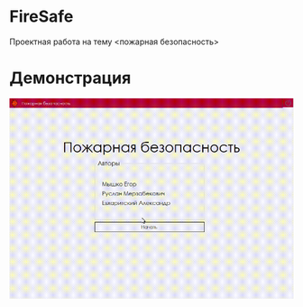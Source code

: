 # FireSafe

Проектная работа на тему <пожарная безопасность>

# Демонстрация

![til](https://github.com/6aTaPeI9/static-content/blob/main/fire_safety.gif)
